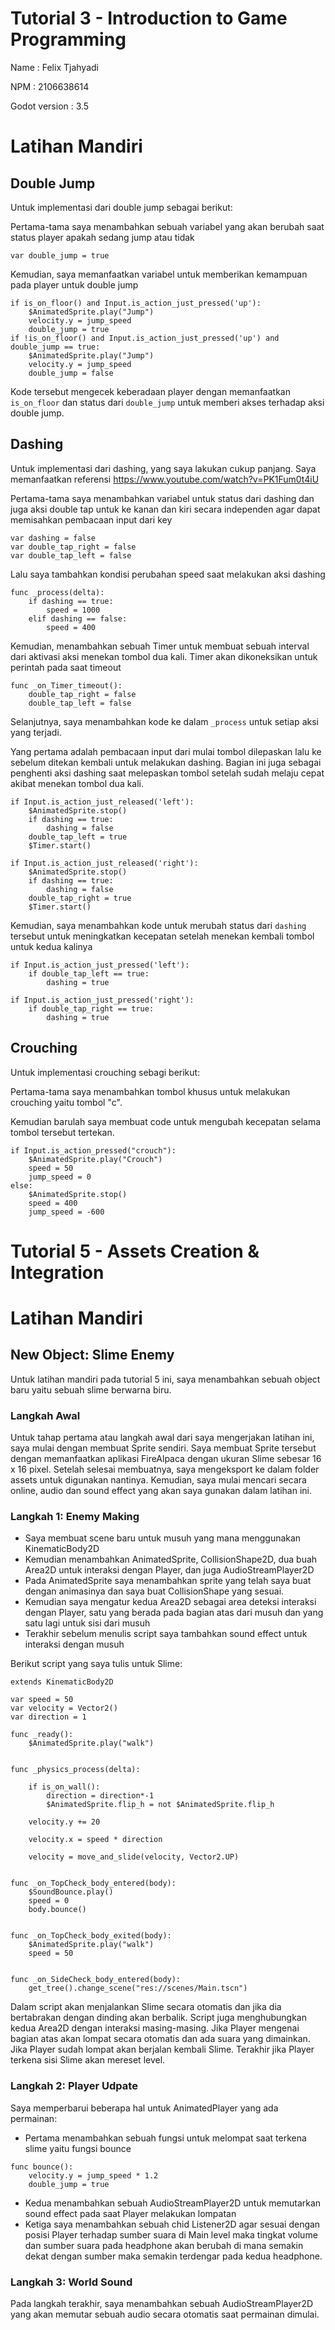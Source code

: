 # Tutorial 3 - Introduction to Game Programming

Name : Felix Tjahyadi

NPM : 2106638614

Godot version : 3.5

# Latihan Mandiri

## Double Jump
Untuk implementasi dari double jump sebagai berikut:

Pertama-tama saya menambahkan sebuah variabel yang akan berubah saat status player apakah sedang jump atau tidak

```
var double_jump = true
```

Kemudian, saya memanfaatkan variabel untuk memberikan kemampuan pada player untuk double jump

```
if is_on_floor() and Input.is_action_just_pressed('up'):
    $AnimatedSprite.play("Jump")
    velocity.y = jump_speed
    double_jump = true
if !is_on_floor() and Input.is_action_just_pressed('up') and double_jump == true:
    $AnimatedSprite.play("Jump")
    velocity.y = jump_speed
    double_jump = false
```

Kode tersebut mengecek keberadaan player dengan memanfaatkan `is_on_floor` dan status dari `double_jump` untuk memberi akses terhadap aksi double jump.

## Dashing

Untuk implementasi dari dashing, yang saya lakukan cukup panjang. Saya memanfaatkan referensi https://www.youtube.com/watch?v=PK1Fum0t4iU

Pertama-tama saya menambahkan variabel untuk status dari dashing dan juga aksi double tap untuk ke kanan dan kiri secara independen agar dapat memisahkan pembacaan input dari key

```
var dashing = false
var double_tap_right = false
var double_tap_left = false
```

Lalu saya tambahkan kondisi perubahan speed saat melakukan aksi dashing

```
func _process(delta):
    if dashing == true:
        speed = 1000
    elif dashing == false:
        speed = 400
```

Kemudian, menambahkan sebuah Timer untuk membuat sebuah interval dari aktivasi aksi menekan tombol dua kali. Timer akan dikoneksikan untuk perintah pada saat timeout

```
func _on_Timer_timeout():
	double_tap_right = false
	double_tap_left = false
```

Selanjutnya, saya menambahkan kode ke dalam `_process` untuk setiap aksi yang terjadi.

Yang pertama adalah pembacaan input dari mulai tombol dilepaskan lalu ke sebelum ditekan kembali untuk melakukan dashing. Bagian ini juga sebagai penghenti aksi dashing saat melepaskan tombol setelah sudah melaju cepat akibat menekan tombol dua kali.
```
if Input.is_action_just_released('left'):
    $AnimatedSprite.stop()
    if dashing == true:
        dashing = false
    double_tap_left = true
    $Timer.start()
    
if Input.is_action_just_released('right'):
    $AnimatedSprite.stop()
    if dashing == true:
        dashing = false
    double_tap_right = true
    $Timer.start()
```

Kemudian, saya menambahkan kode untuk merubah status dari `dashing` tersebut untuk meningkatkan kecepatan setelah menekan kembali tombol untuk kedua kalinya

```
if Input.is_action_just_pressed('left'):
    if double_tap_left == true:
        dashing = true
        
if Input.is_action_just_pressed('right'):
    if double_tap_right == true:
        dashing = true
```
## Crouching

Untuk implementasi crouching sebagi berikut:

Pertama-tama saya menambahkan tombol khusus untuk melakukan crouching yaitu tombol "c".

Kemudian barulah saya membuat code untuk mengubah kecepatan selama tombol tersebut tertekan.

```
if Input.is_action_pressed("crouch"):
    $AnimatedSprite.play("Crouch")
    speed = 50
    jump_speed = 0
else:
    $AnimatedSprite.stop()
    speed = 400
    jump_speed = -600
```

# Tutorial 5 - Assets Creation & Integration

# Latihan Mandiri
## New Object: Slime Enemy

Untuk latihan mandiri pada tutorial 5 ini, saya menambahkan sebuah object baru yaitu sebuah slime berwarna biru. 

### Langkah Awal
Untuk tahap pertama atau langkah awal dari saya mengerjakan latihan ini, saya mulai dengan membuat Sprite sendiri. Saya membuat Sprite tersebut dengan memanfaatkan aplikasi FireAlpaca dengan ukuran Slime sebesar 16 x 16 pixel. Setelah selesai membuatnya, saya mengeksport ke dalam folder assets untuk digunakan nantinya. Kemudian, saya mulai mencari secara online, audio dan sound effect yang akan saya gunakan dalam latihan ini.

### Langkah 1: Enemy Making
- Saya membuat scene baru untuk musuh yang mana menggunakan KinematicBody2D
- Kemudian menambahkan AnimatedSprite, CollisionShape2D, dua buah Area2D untuk interaksi dengan Player, dan juga AudioStreamPlayer2D
- Pada AnimatedSprite saya menambahkan sprite yang telah saya buat dengan animasinya dan saya buat CollisionShape yang sesuai.
- Kemudian saya mengatur kedua Area2D sebagai area deteksi interaksi dengan Player, satu yang berada pada bagian atas dari musuh dan yang satu lagi untuk sisi dari musuh
- Terakhir sebelum menulis script saya tambahkan sound effect untuk interaksi dengan musuh

Berikut script yang saya tulis untuk Slime:
```
extends KinematicBody2D

var speed = 50
var velocity = Vector2()
var direction = 1

func _ready():
	$AnimatedSprite.play("walk")

	
func _physics_process(delta):
	
	if is_on_wall():
		direction = direction*-1
		$AnimatedSprite.flip_h = not $AnimatedSprite.flip_h
	
	velocity.y += 20
	
	velocity.x = speed * direction
	
	velocity = move_and_slide(velocity, Vector2.UP)


func _on_TopCheck_body_entered(body):
	$SoundBounce.play()
	speed = 0
	body.bounce()


func _on_TopCheck_body_exited(body):
	$AnimatedSprite.play("walk")
	speed = 50


func _on_SideCheck_body_entered(body):
	get_tree().change_scene("res://scenes/Main.tscn")

```

Dalam script akan menjalankan Slime secara otomatis dan jika dia bertabrakan dengan dinding akan berbalik. Script juga menghubungkan kedua Area2D dengan interaksi masing-masing. Jika Player mengenai bagian atas akan lompat secara otomatis dan ada suara yang dimainkan. Jika Player sudah lompat akan berjalan kembali Slime. Terakhir jika Player terkena sisi Slime akan mereset level.

### Langkah 2: Player Udpate
Saya memperbarui beberapa hal untuk AnimatedPlayer yang ada permainan:
- Pertama menambahkan sebuah fungsi untuk melompat saat terkena slime yaitu fungsi bounce
```
func bounce():
	velocity.y = jump_speed * 1.2
	double_jump = true
```
- Kedua menambahkan sebuah AudioStreamPlayer2D untuk memutarkan sound effect pada saat Player melakukan lompatan
- Ketiga saya menambahkan sebuah chid Listener2D agar sesuai dengan posisi Player terhadap sumber suara di Main level maka tingkat volume dan sumber suara pada headphone akan berubah di mana semakin dekat dengan sumber maka semakin terdengar pada kedua headphone.

### Langkah 3: World Sound
Pada langkah terakhir, saya menambahkan sebuah AudioStreamPlayer2D yang akan memutar sebuah audio secara otomatis saat permainan dimulai.